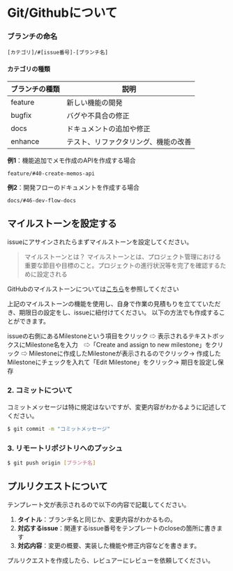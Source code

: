 # Git/Githubについて

### ブランチの命名
```
[カテゴリ]/#[issue番号]-[ブランチ名]
```
#### カテゴリの種類
| ブランチの種類 | 説明                           |
| ------------- | ------------------------------ |
| feature       | 新しい機能の開発                |
| bugfix        | バグや不具合の修正              |
| docs          | ドキュメントの追加や修正         |
| enhance       | テスト、リファクタリング、機能の改善|

**例1**：機能追加でメモ作成のAPIを作成する場合
```
feature/#40-create-memos-api
```

**例2**：開発フローのドキュメントを作成する場合
```
docs/#46-dev-flow-docs
```

## マイルストーンを設定する
issueにアサインされたらまずマイルストーンを設定してください。

> マイルストーンとは？
 マイルストーンとは、プロジェクト管理における重要な節目や目標のこと。プロジェクトの進行状況等を完了を確認するために設定される

GitHubのマイルストーンについては[こちら](https://docs.github.com/ja/issues/using-labels-and-milestones-to-track-work/filtering-issues-and-pull-requests-by-milestone)を参照してください

上記のマイルストーンの機能を使用し、自身で作業の見積もりを立てていただき、期限日の設定をし、issueに紐付けてください。
以下の方法でも作成することができます。

issueの右側にあるMilestoneという項目をクリック ⇨ 表示されるテキストボックスにMilestone名を入力　⇨「Create and assign to new milestone」をクリック ⇨ Milestoneに作成したMilestoneが表示されるのでクリック→ 作成したMilestoneにチェックを入れて「Edit Milestone」をクリック→ 期日を設定し保存

### 2. コミットについて
コミットメッセージは特に規定はないですが、変更内容がわかるように記述してください。
```bash
$ git commit -m "コミットメッセージ"
```

### 3. リモートリポジトリへのプッシュ
```bash
$ git push origin [ブランチ名]
```

## プルリクエストについて
テンプレート文が表示されるので以下の内容で記載してください。

1. **タイトル**：ブランチ名と同じか、変更内容がわかるもの。
2. **対応するissue**：関連するissue番号をテンプレートのcloseの箇所に書きます
3. **対応内容**：変更の概要、実装した機能や修正内容などを書きます。

プルリクエストを作成したら、レビュアーにレビューを依頼してください。